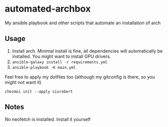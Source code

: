 # automated-archbox

My ansible playbook and other scripts that automate an installation of arch


## Usage

1. Install arch. Minimal install is fine, all dependencies will automatically be installed. You might want to install GPU drivers.
3. `ansible-galaxy install -r requirements.yml`
4. `ansible-playbook -K main.yml`

Feel free to apply my dotfiles too (although my gitconfig is there, so you might not want it)

`chezmoi init --apply xiurobert`

## Notes

No neofetch is installed. Install it yourself
